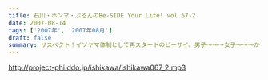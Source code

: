 ```yaml
---
title: 石川・ホンマ・ぶるんのBe-SIDE Your Life! vol.67-2
date: 2007-08-14
tags: ['2007年', '2007年08月']
draft: false
summary: リスペクト！イソヤマ体制として再スタートのビーサイ。男子〜〜〜女子〜〜〜からすると、女性陣の反応がちょっと気になるこちらです・・・いつも以上にくだらないコーナーがスタートしてしまい・・・女性陣からの真摯なる反応メールまってます・・・NAMAE
---
```


http://project-phi.ddo.jp/ishikawa/ishikawa067_2.mp3
